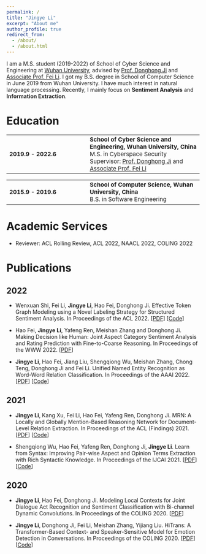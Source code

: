```yaml
---
permalink: /
title: "Jingye Li"
excerpt: "About me"
author_profile: true
redirect_from: 
  - /about/
  - /about.html
---
```


I am a M.S. student (2019-2022) of School of Cyber Science and Engineering at [Wuhan University](https://whu.edu.cn), advised by [Prof. Donghong Ji](https://scholar.google.com/citations?user=2Q-7u3AAAAAJ) and [Associate Prof. Fei Li](https://scholar.google.com/citations?user=AoMmysMAAAAJ&hl=en). I got my B.S. degree in School of Computer Science in June 2019 from Wuhan University. I have much interest in natural language processing. Recently, I mainly focus on <b>Sentiment Analysis</b> and <b>Information Extraction</b>.

Education
======
<style>
td, th {
   border: none!important;
   font-size: 15px;
}
</style>

<table style="border: none!important;">
	  <tbody><tr><td style="width:170px; height:80px" valign="left" align="left">
	    <b> 2019.9 - 2022.6 </b>
	  </td>
	  <td style="width:10px">
	  </td>
	  <td valign="middle">
	    <div>
	    	<b>
        School of Cyber Science and Engineering, Wuhan University, China
        </b>
        <br>
	    M.S. in Cyberspace Security
        <br>
         Supervisor: <a href="https://scholar.google.com/citations?user=2Q-7u3AAAAAJ">Prof. Donghong Ji</a> and <a href="https://scholar.google.com/citations?user=AoMmysMAAAAJ&hl=en">Associate Prof. Fei Li</a>
		</div>
	</td></tr></tbody>
</table>
<table style="border: none!important;">
	  <tbody><tr><td style="width:170px; height:60px" valign="left" align="left">
	    <b> 2015.9 - 2019.6 </b>
	  </td>
	  <td style="width:10px">
	  </td>
	  <td valign="middle">
	    <div>
	    <b>
        School of Computer Science, Wuhan University, China
        </b>
        <br>
	    B.S. in Software Engineering
		</div>
	</td></tr></tbody>
</table>

Academic Services
======
* Reviewer: ACL Rolling Review, ACL 2022, NAACL 2022, COLING 2022

Publications
======

2022
-----
* Wenxuan Shi, Fei Li, <b>Jingye Li</b>, Hao Fei, Donghong Ji. Effective Token Graph Modeling using a Novel Labeling Strategy for Structured Sentiment Analysis. In Proceedings of the ACL 2022. [[PDF](https://arxiv.org/pdf/2203.10796.pdf)] [[Code](https://github.com/Xgswlg/TGLS)]

* Hao Fei, <b>Jingye Li</b>, Yafeng Ren, Meishan Zhang and Donghong Ji. Making Decision like Human: Joint Aspect Category Sentiment Analysis and Rating Prediction with Fine-to-Coarse Reasoning. In Proceedings of the WWW 2022. [[PDF](https://dl.acm.org/doi/pdf/10.1145/3485447.3512024?casa_token=srSjwtvjorEAAAAA:x5A6uLpMjkXjp285sKpbsAVs7Fl-YNIg4vibmTlsr9zDPsVEFE8m3hp6rE6YGmVByn81Wr0QROSQyg)]

* <b>Jingye Li</b>, Hao Fei, Jiang Liu, Shengqiong Wu, Meishan Zhang, Chong Teng, Donghong Ji and Fei Li. Unified Named Entity Recognition as Word-Word Relation Classification. In Proceedings of the AAAI 2022. [[PDF](https://arxiv.org/pdf/2112.10070.pdf)] [[Code](https://github.com/ljynlp/W2NER)]

2021
-----

* <b>Jingye Li</b>, Kang Xu, Fei Li, Hao Fei, Yafeng Ren, Donghong Ji. MRN: A Locally and Globally Mention-Based Reasoning Network for Document-Level Relation Extraction. In Proceedings of the ACL (Findings) 2021. [[PDF](https://aclanthology.org/2021.findings-acl.117.pdf)] [[Code](https://github.com/ljynlp/MRN)]

* Shengqiong Wu, Hao Fei, Yafeng Ren, Donghong Ji, <b>Jingye Li</b>. Learn from Syntax: Improving Pair-wise Aspect and Opinion Terms Extraction with Rich Syntactic Knowledge. In Proceedings of the IJCAI 2021. [[PDF](https://arxiv.org/pdf/2105.02520.pdf)] [[Code](https://github.com/ChocoWu/Synfue-PAOTE)]

2020
-----

* <b>Jingye Li</b>, Hao Fei, Donghong Ji. Modeling Local Contexts for Joint Dialogue Act Recognition and Sentiment Classification with Bi-channel Dynamic Convolutions. In Proceedings of the COLING 2020. [[PDF](https://aclanthology.org/2020.coling-main.53.pdf)]

* <b>Jingye Li</b>, Donghong Ji, Fei Li, Meishan Zhang, Yijiang Liu. HiTrans: A Transformer-Based Context- and Speaker-Sensitive Model for Emotion Detection in Conversations. In Proceedings of the COLING 2020. [[PDF](https://aclanthology.org/2020.coling-main.370.pdf)] [[Code](https://github.com/ljynlp/HiTrans)]
